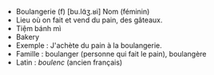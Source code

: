 - Boulangerie (f)	[bu.lɑ̃ʒ.ʁi]	Nom (féminin)	
- Lieu où on fait et vend du pain, des gâteaux.
- Tiệm bánh mì
- Bakery
- Exemple : J'achète du pain à la boulangerie.
- Famille : boulanger (personne qui fait le pain), boulangère
- Latin : *boulenc* (ancien français)